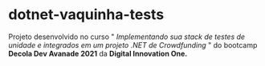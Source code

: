 # dotnet-vaquinha-tests
Projeto desenvolvido no curso " *Implementando sua stack de testes de unidade e integrados em um projeto .NET de Crowdfunding*   " do bootcamp **Decola Dev Avanade 2021** da **Digital Innovation One.**

